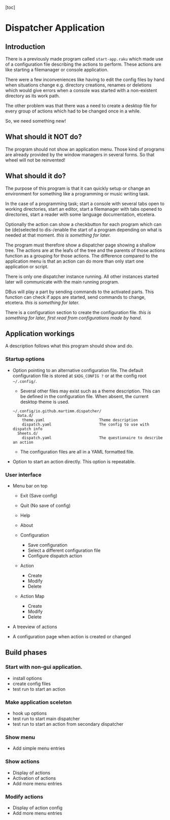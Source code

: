 [toc]

# Dispatcher Application

## Introduction

There is a previously made program called `start-app.raku` which made use of a configuration file describing the actions to perform. These actions are like starting a filemanager or console application.

There were a few inconveniences like having to edit the config files by hand when situations change e.g. directory creations, renames or deletions which would give errors when a console was started with a non-existent directory as its work path.

The other problem was that there was a need to create a desktop file for every group of actions which had to be changed once in a while.

So, we need something new!


## What should it NOT do?

The program should not show an application menu. Those kind of programs are already provided by the window managers in several forms. So that wheel will not be reinvented!


## What should it do?

The purpose of this program is that it can quickly setup or change an environment for something like a programming or music writing task.

In the case of a programming task; start a console with several tabs open to working directories, start an editor, start a filemanager with tabs opened to directories, start a reader with some language documentation, etcetera.

Optionally the action can show a checkbutton for each program which can be (de)selected to dis-/enable the start of a program depending on what is needed at that moment. *this is something for later.*

The program must therefore show a dispatcher page showing a shallow tree. The actions are at the leafs of the tree and the parents of those actions function as a grouping for those actions. The difference compared to the application menu is that an action can do more than only start one application or script.

There is only one dispatcher instance running. All other instances started later will communicate with the main running program.

DBus will play a part by sending commands to the activated parts. This function can check if apps are started, send commands to change, etcetera. *this is something for later.*

There is a configuration section to create the configuration file. *this is something for later, first read from configurations made by hand.*


## Application workings

A description follows what this program should show and do.

### Startup options
* Option pointing to an alternative configuration file. The default configuration file is stored at `$XDG_CONFIG ?` or at the config root `~/.config/`.
  * Several other files may exist such as a theme description. This can be defined in the configuration file. When absent, the current desktop theme is used.
  ```
  ~/.config/io.github.martimm.dispatcher/
    Data.d/
      theme.yaml                        Theme description
      dispatch.yaml                     The config to use with dispatch info
    Sheets.d/
      dispatch.yaml                     The questionaire to describe an action
  ```
  * The configuration files are all in a YAML formatted file.

* Option to start an action directly. This option is repeatable.

### User interface
* Menu bar on top
  * Exit          (Save config)
  * Quit          (No save of config)
  * Help
  * About

  * Configuration
    * Save configuration
    * Select a different configuration file
    * Configure dispatch action
  * Action
    * Create
    * Modify
    * Delete
  * Action Map
    * Create
    * Modify
    * Delete

* A treeview of actions

* A configuration page when action is created or changed


## Build phases

### Start with non-gui application.
* install options
* create config files
* test run to start an action

### Make application sceleton
* hook up options
* test run to start main dispatcher
* test run to start an action from secondary dispatcher

### Show menu
* Add simple menu entries

### Show actions
* Display of actions
* Activation of actions
* Add more menu entries

### Modify actions
* Display of action config
* Add more menu entries
